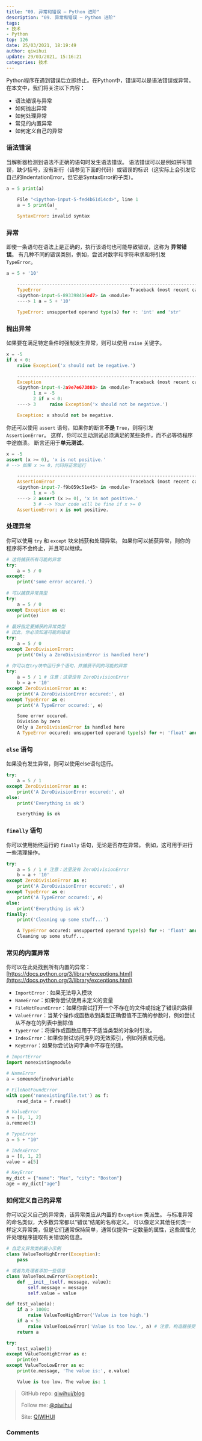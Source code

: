 ```yaml
---
title: "09. 异常和错误 — Python 进阶"
description: "09. 异常和错误 — Python 进阶"
tags: 
- 技术
- Python
top: 126
date: 25/03/2021, 18:19:49
author: qiwihui
update: 29/03/2021, 15:16:21
categories: 技术
---
```


Python程序在遇到错误后立即终止。在Python中，错误可以是语法错误或异常。 在本文中，我们将关注以下内容：

- 语法错误与异常
- 如何抛出异常
- 如何处理异常
- 常见的内置异常
- 如何定义自己的异常

<!--more-->

### 语法错误

当解析器检测到语法不正确的语句时发生语法错误。 语法错误可以是例如拼写错误，缺少括号，没有新行（请参见下面的代码）或错误的标识（这实际上会引发它自己的IndentationError，但它是SyntaxError的子类）。

```python
a = 5 print(a)
```

```python
    File "<ipython-input-5-fed4b61d14cd>", line 1
    a = 5 print(a)
                  ^
    SyntaxError: invalid syntax
```

### 异常

即使一条语句在语法上是正确的，执行该语句也可能导致错误，这称为 **异常错误**。 有几种不同的错误类别，例如，尝试对数字和字符串求和将引发 `TypeError`。

```python
a = 5 + '10'
```

```python
    ---------------------------------------------------------------------------
    TypeError                                 Traceback (most recent call last)
    <ipython-input-6-893398416ed7> in <module>
    ----> 1 a = 5 + '10'

    TypeError: unsupported operand type(s) for +: 'int' and 'str'
```

### 抛出异常

如果要在满足特定条件时强制发生异常，则可以使用 `raise` 关键字。

```python
x = -5
if x < 0:
    raise Exception('x should not be negative.')
```

```python
    ---------------------------------------------------------------------------
    Exception                                 Traceback (most recent call last)
    <ipython-input-4-2a9e7e673803> in <module>
          1 x = -5
          2 if x < 0:
    ----> 3     raise Exception('x should not be negative.')

    Exception: x should not be negative.
```

你还可以使用 `assert` 语句，如果你的断言**不是** `True`，则将引发 `AssertionError`。 这样，你可以主动测试必须满足的某些条件，而不必等待程序中途崩溃。 断言还用于**单元测试**。

```python
x = -5
assert (x >= 0), 'x is not positive.'
# --> 如果 x >= 0，代码将正常运行
```

```python
    ---------------------------------------------------------------------------
    AssertionError                            Traceback (most recent call last)
    <ipython-input-7-f9b059c51e45> in <module>
          1 x = -5
    ----> 2 assert (x >= 0), 'x is not positive.'
          3 # --> Your code will be fine if x >= 0
    AssertionError: x is not positive.
```

### 处理异常

你可以使用 `try` 和 `except` 块来捕获和处理异常。 如果你可以捕获异常，则你的程序将不会终止，并且可以继续。

```python
# 这将捕获所有可能的异常
try:
    a = 5 / 0
except:
    print('some error occured.')
    
# 可以捕获异常类型
try:
    a = 5 / 0
except Exception as e:
    print(e)
    
# 最好指定要捕获的异常类型
# 因此，你必须知道可能的错误
try:
    a = 5 / 0
except ZeroDivisionError:
    print('Only a ZeroDivisionError is handled here')
    
# 你可以在try块中运行多个语句，并捕获不同的可能的异常
try:
    a = 5 / 1 # 注意：这里没有 ZeroDivisionError
    b = a + '10'
except ZeroDivisionError as e:
    print('A ZeroDivisionError occured:', e)
except TypeError as e:
    print('A TypeError occured:', e)
```

```python
    Some error occured.
    Division by zero
    Only a ZeroDivisionError is handled here
    A TypeError occured: unsupported operand type(s) for +: 'float' and 'str'
```

### `else` 语句

如果没有发生异常，则可以使用else语句运行。

```python
try:
    a = 5 / 1
except ZeroDivisionError as e:
    print('A ZeroDivisionError occured:', e)
else:
    print('Everything is ok')
```

```python
    Everything is ok
```

### `finally` 语句

你可以使用始终运行的 `finally` 语句，无论是否存在异常。 例如，这可用于进行一些清理操作。

```python
try:
    a = 5 / 1 # 注意：这里没有 ZeroDivisionError
    b = a + '10'
except ZeroDivisionError as e:
    print('A ZeroDivisionError occured:', e)
except TypeError as e:
    print('A TypeError occured:', e)
else:
    print('Everything is ok')
finally:
    print('Cleaning up some stuff...')
```

```python
    A TypeError occured: unsupported operand type(s) for +: 'float' and 'str'
    Cleaning up some stuff...
```

### 常见的内置异常

你可以在此处找到所有内置的异常：[https://docs.python.org/3/library/exceptions.html](https://docs.python.org/3/library/exceptions.html)

- `ImportError`：如果无法导入模块
- `NameError`：如果你尝试使用未定义的变量
- `FileNotFoundError`：如果你尝试打开一个不存在的文件或指定了错误的路径
- `ValueError`：当某个操作或函数收到类型正确但值不正确的参数时，例如尝试从不存在的列表中删除值
- `TypeError`：将操作或函数应用于不适当类型的对象时引发。
- `IndexError`：如果你尝试访问序列的无效索引，例如列表或元组。
- `KeyError`：如果你尝试访问字典中不存在的键。

```python
# ImportError
import nonexistingmodule

# NameError
a = someundefinedvariable

# FileNotFoundError
with open('nonexistingfile.txt') as f:
    read_data = f.read()

# ValueError
a = [0, 1, 2]
a.remove(3)

# TypeError
a = 5 + "10"

# IndexError
a = [0, 1, 2]
value = a[5]

# KeyError
my_dict = {"name": "Max", "city": "Boston"}
age = my_dict["age"]
```

### 如何定义自己的异常

你可以定义自己的异常类，该异常类应从内置的 `Exception` 类派生。 与标准异常的命名类似，大多数异常都以“错误”结尾的名称定义。 可以像定义其他任何类一样定义异常类，但是它们通常保持简单，通常仅提供一定数量的属性，这些属性允许处理程序提取有关错误的信息。

```python
# 自定义异常类的最小示例
class ValueTooHighError(Exception):
    pass

# 或者为处理者添加一些信息
class ValueTooLowError(Exception):
    def __init__(self, message, value):
        self.message = message
        self.value = value

def test_value(a):
    if a > 1000:
        raise ValueTooHighError('Value is too high.')
    if a < 5:
        raise ValueTooLowError('Value is too low.', a) # 注意，构造器接受两个参数
    return a

try:
    test_value(1)
except ValueTooHighError as e:
    print(e)
except ValueTooLowError as e:
    print(e.message, 'The value is:', e.value)
```

```python
    Value is too low. The value is: 1
```

> GitHub repo: [qiwihui/blog](https://github.com/qiwihui/blog)
>
> Follow me: [@qiwihui](https://github.com/qiwihui)
>
> Site: [QIWIHUI](https://qiwihui.com)


### Comments

